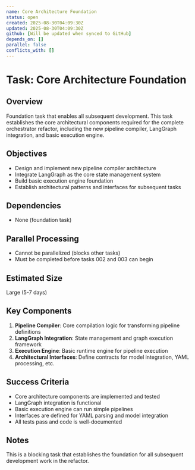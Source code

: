 ```yaml
---
name: Core Architecture Foundation
status: open
created: 2025-08-30T04:09:30Z
updated: 2025-08-30T04:09:30Z
github: [Will be updated when synced to GitHub]
depends_on: []
parallel: false
conflicts_with: []
---
```


# Task: Core Architecture Foundation

## Overview
Foundation task that enables all subsequent development. This task establishes the core architectural components required for the complete orchestrator refactor, including the new pipeline compiler, LangGraph integration, and basic execution engine.

## Objectives
- Design and implement new pipeline compiler architecture
- Integrate LangGraph as the core state management system
- Build basic execution engine foundation
- Establish architectural patterns and interfaces for subsequent tasks

## Dependencies
- None (foundation task)

## Parallel Processing
- Cannot be parallelized (blocks other tasks)
- Must be completed before tasks 002 and 003 can begin

## Estimated Size
Large (5-7 days)

## Key Components
1. **Pipeline Compiler**: Core compilation logic for transforming pipeline definitions
2. **LangGraph Integration**: State management and graph execution framework
3. **Execution Engine**: Basic runtime engine for pipeline execution
4. **Architectural Interfaces**: Define contracts for model integration, YAML processing, etc.

## Success Criteria
- Core architecture components are implemented and tested
- LangGraph integration is functional
- Basic execution engine can run simple pipelines
- Interfaces are defined for YAML parsing and model integration
- All tests pass and code is well-documented

## Notes
This is a blocking task that establishes the foundation for all subsequent development work in the refactor.